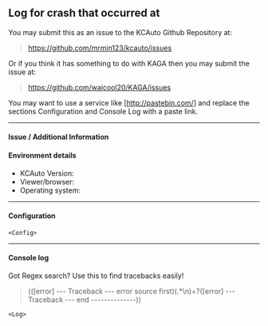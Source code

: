 ## Log for crash that occurred at <DateTime>

You may submit this as an issue to the KCAuto Github Repository at: 
> https://github.com/mrmin123/kcauto/issues

Or if you think it has something to do with KAGA then you may submit the issue at:
> https://github.com/waicool20/KAGA/issues

You may want to use a service like [http://pastebin.com/] and replace the sections Configuration and Console Log with a paste link.

-------------------------------------------

#### Issue / Additional Information

<Fill this in with whatever you think may help debug the problem like the game state when the crash occurred etc.>

#### Environment details

* KCAuto Version: <Version>
* Viewer/browser: <Viewer>
* Operating system: <OS>

-------------------------------------------
#### Configuration

```
<Config>
```
-------------------------------------------
#### Console log
Got Regex search? Use this to find tracebacks easily!
> (([error] --- Traceback --- error source first)(.*\n)+?([error] --- Traceback --- end --------------))

```
<Log>
```
